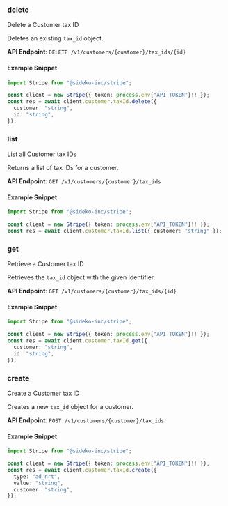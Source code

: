 
### delete <a name="delete"></a>
Delete a Customer tax ID

<p>Deletes an existing <code>tax_id</code> object.</p>

**API Endpoint**: `DELETE /v1/customers/{customer}/tax_ids/{id}`

#### Example Snippet

```typescript
import Stripe from "@sideko-inc/stripe";

const client = new Stripe({ token: process.env["API_TOKEN"]!! });
const res = await client.customer.taxId.delete({
  customer: "string",
  id: "string",
});
```

### list <a name="list"></a>
List all Customer tax IDs

<p>Returns a list of tax IDs for a customer.</p>

**API Endpoint**: `GET /v1/customers/{customer}/tax_ids`

#### Example Snippet

```typescript
import Stripe from "@sideko-inc/stripe";

const client = new Stripe({ token: process.env["API_TOKEN"]!! });
const res = await client.customer.taxId.list({ customer: "string" });
```

### get <a name="get"></a>
Retrieve a Customer tax ID

<p>Retrieves the <code>tax_id</code> object with the given identifier.</p>

**API Endpoint**: `GET /v1/customers/{customer}/tax_ids/{id}`

#### Example Snippet

```typescript
import Stripe from "@sideko-inc/stripe";

const client = new Stripe({ token: process.env["API_TOKEN"]!! });
const res = await client.customer.taxId.get({
  customer: "string",
  id: "string",
});
```

### create <a name="create"></a>
Create a Customer tax ID

<p>Creates a new <code>tax_id</code> object for a customer.</p>

**API Endpoint**: `POST /v1/customers/{customer}/tax_ids`

#### Example Snippet

```typescript
import Stripe from "@sideko-inc/stripe";

const client = new Stripe({ token: process.env["API_TOKEN"]!! });
const res = await client.customer.taxId.create({
  type: "ad_nrt",
  value: "string",
  customer: "string",
});
```
